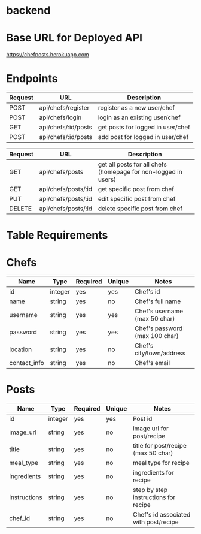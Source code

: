 # backend

# Base URL for Deployed API
https://chefposts.herokuapp.com

# Endpoints
| Request | URL | Description |
| ------- | --- | ----------- |
| POST | api/chefs/register | register as a new user/chef |
| POST | api/chefs/login | login as an existing user/chef |
| GET | api/chefs/:id/posts | get posts for logged in user/chef |
| POST | api/chefs/:id/posts | add post for logged in user/chef |


| Request | URL | Description |
| ------- | --- | ----------- |
| GET | api/chefs/posts | get all posts for all chefs (homepage for non-logged in users) |
| GET | api/chefs/posts/:id | get specific post from chef |
| PUT | api/chefs/posts/:id | edit specific post from chef |
| DELETE | api/chefs/posts/:id | delete specific post from chef |



# Table Requirements

# Chefs
| Name | Type | Required | Unique | Notes |
| ---- | ---- | -------- | ------ | ----- |
| id | integer | yes | yes | Chef's id |
| name | string | yes | no | Chef's full name |
| username | string | yes | yes | Chef's username (max 50 char) |
| password | string | yes | yes | Chef's password (max 100 char) |
| location | string | yes | no | Chef's city/town/address |
| contact_info | string | yes | no | Chef's email |


# Posts
| Name | Type | Required | Unique | Notes |
| ---- | ---- | -------- | ------ | ----- |
| id | integer | yes | yes | Post id |
| image_url | string | yes | no | image url for post/recipe |
| title | string | yes | no | title for post/recipe (max 50 char) |
| meal_type | string | yes | no | meal type for recipe |
| ingredients | string | yes | no | ingredients for recipe |
| instructions | string | yes | no | step by step instructions for recipe |
| chef_id | string | yes | no | Chef's id associated with post/recipe |
